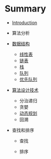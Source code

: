 # Summary

* [Introduction](README.md)
* 算法分析
* [数据结构](数据结构.md)
  * [线性表](数据结构/线性表.md)
  * [链表](数据结构/链表.md)
  * [栈](数据结构/栈.md)
  * [队列](数据结构/队列.md)
  * [优先队列](数据结构/优先队列.md)
* [算法设计技术](suan-fa-she-ji-ji-zhu.md)

  * 分治递归
  * 贪婪
  * [动态规划](动态规划.md)
  * 回溯

* 查找和排序

  * 查找

  * 排序



